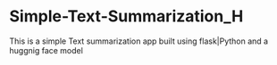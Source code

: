 # Simple-Text-Summarization_H
This is a simple Text summarization app built using flask|Python and a huggnig face model
